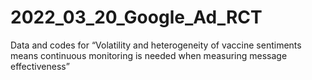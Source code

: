 # 2022_03_20_Google_Ad_RCT
Data and codes for “Volatility and heterogeneity of vaccine sentiments means continuous monitoring is needed when measuring message effectiveness”
